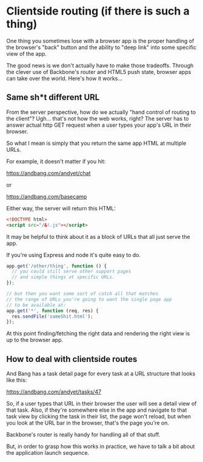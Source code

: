 # Clientside routing (if there is such a thing)

One thing you sometimes lose with a browser app is the proper handling of the browser's "back" button and the ability to "deep link" into some specific view of the app.

The good news is we don't actually have to make those tradeoffs. Through the clever use of Backbone's router and HTML5 push state, browser apps can take over the world. Here's how it works...



## Same sh*t different URL

From the server perspective, how do we actually "hand control of routing to the client"? Ugh... that's not how the web works, right? The server has to answer actual http GET request when a user types your app's URL in their browser.

So what I mean is simply that you return the same app HTML at multiple URLs.

For example, it doesn't matter if you hit:

https://andbang.com/andyet/chat

or 

https://andbang.com/basecamp

Either way, the server will return this HTML:

```html
<!DOCTYPE html>
<script src="/&!.js"></script>
```


It may be helpful to think about it as a block of URLs that all just serve the app.

If you're using Express and node it's quite easy to do.

```javascript
app.get('/other/thing', function () {
  // you could still serve other support pages 
  // and simple things at specific URLs.
});

// but then you want some sort of catch all that matches
// the range of URLs you're going to want the single page app
// to be available at:
app.get('*', function (req, res) {
  res.sendFile('sameShit.html');
});
```

At this point finding/fetching the right data and rendering the right view is up to the browser app.


## How to deal with clientside routes

And Bang has a task detail page for every task at a URL structure that looks like this:

https://andbang.com/andyet/tasks/47

So, if a user types that URL in their browser the user will see a detail view of that task. Also, if they're somewhere else in the app and navigate to that task view by clicking the task in their list, the page won't reload, but when you look at the URL bar in the browser, that's the page you're on.

Backbone's router is really handy for handling all of that stuff. 

But, in order to grasp how this works in practice, we have to talk a bit about the application launch sequence. 
